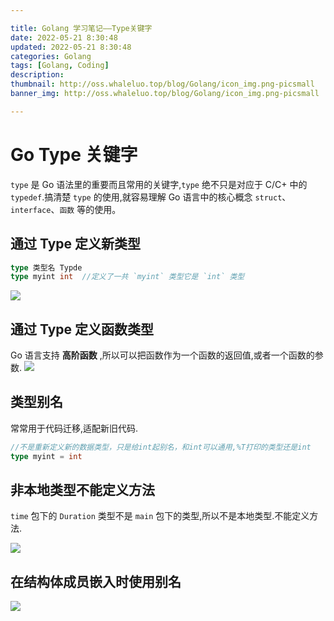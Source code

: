 ```yaml
---

title: Golang 学习笔记——Type关键字
date: 2022-05-21 8:30:48
updated: 2022-05-21 8:30:48
categories: Golang
tags: [Golang, Coding]
description:
thumbnail: http://oss.whaleluo.top/blog/Golang/icon_img.png-picsmall
banner_img: http://oss.whaleluo.top/blog/Golang/icon_img.png-picsmall

---
```


# Go Type 关键字

`type` 是 Go 语法里的重要而且常用的关键字,`type` 绝不只是对应于 C/C+ 中的 `typedef`.搞清楚 `type` 的使用,就容易理解 Go 语言中的核心概念 `struct`、`interface`、`函数` 等的使用。

## 通过 Type 定义新类型

```go
type 类型名 Typde
type myint int  //定义了一共 `myint` 类型它是 `int` 类型
```

![](http://oss.whaleluo.top/blog/Golang/type-2.png-picsmall)

## 通过 Type 定义函数类型

Go 语言支持 **高阶函数** ,所以可以把函数作为一个函数的返回值,或者一个函数的参数.
![](http://oss.whaleluo.top/blog/Golang/type-1.png-picsmall)

## 类型别名

常常用于代码迁移,适配新旧代码.

```go
//不是重新定义新的数据类型，只是给int起别名，和int可以通用,%T打印的类型还是int
type myint = int 
```

## 非本地类型不能定义方法

`time` 包下的 `Duration` 类型不是 `main` 包下的类型,所以不是本地类型.不能定义方法.

![](http://oss.whaleluo.top/blog/Golang/type-3.png-picsmall)

## 在结构体成员嵌入时使用别名

![](http://oss.whaleluo.top/blog/Golang/type-4.png-picsmall)
